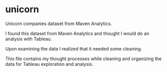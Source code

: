 # unicorn
Unicorn companies dataset from Maven Analytics.

I found this dataset from Maven Analytics and thought I would do an analysis with Tableau.

Upon examining the data I realized that it needed some cleaning. 

This file contains my thought processes while cleaning and organizing the data for Tableau exploration and analysis. 

